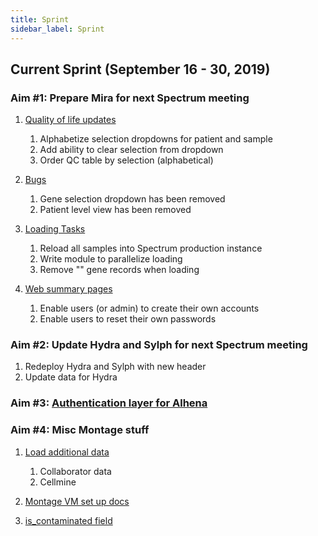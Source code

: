 ```yaml
---
title: Sprint
sidebar_label: Sprint
---
```


## Current Sprint (September 16 - 30, 2019)

### Aim #1: Prepare Mira for next Spectrum meeting

1. [Quality of life updates](mira/todo#qol-updates)

   1. Alphabetize selection dropdowns for patient and sample
   2. Add ability to clear selection from dropdown
   3. Order QC table by selection (alphabetical)

2. [Bugs](mira/todo#bugs)

   1. Gene selection dropdown has been removed
   2. Patient level view has been removed

3. [Loading Tasks](mira/todo#loading-tasks)

   1. Reload all samples into Spectrum production instance
   2. Write module to parallelize loading
   3. Remove "" gene records when loading

4. [Web summary pages](mira/todo#web-summary-pages)
   1. Enable users (or admin) to create their own accounts
   2. Enable users to reset their own passwords

### Aim #2: Update Hydra and Sylph for next Spectrum meeting

1. Redeploy Hydra and Sylph with new header
2. Update data for Hydra

### Aim #3: [Authentication layer for Alhena](alhena/todo#authentication-layer)

### Aim #4: Misc Montage stuff

1. [Load additional data](other-todo#loading-data)

   1. Collaborator data
   2. Cellmine

2. [Montage VM set up docs](other-todo#montage)
3. [is_contaminated field](other-todo#montage)
